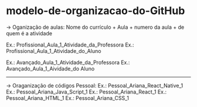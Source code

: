 # modelo-de-organizacao-do-GitHub

-> Oganização de aulas:
Nome do currículo + Aula + numero da aula + de quem é a atividade

Ex.: Profissional_Aula_1_Atividade_da_Professora
Ex.: Profissional_Aula_1_Atividade_do_Aluno

Ex.: Avançado_Aula_1_Atividade_da_Professora
Ex.: Avançado_Aula_1_Aividade_do Aluno

--------------------------------------------------------------------------------
-> Oraganização de códigos Pessoal:
Ex.: Pessoal_Ariana_React_Native_1
Ex.: Pessoal_Ariana_Java_Script_1
Ex.: Pessoal_Ariana_React_1
Ex.: Pessoal_Ariana_HTML_1
Ex.: Pessoal_Ariana_CSS_1
